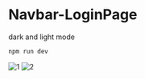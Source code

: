 # Navbar-LoginPage
 dark and light mode

 ```bash
npm run dev
```

 ![1](https://github.com/Vol4tile/Navbar-LoginPage/assets/104697209/70eabb8c-49a5-43f8-836d-5a79820f43d5)
![2](https://github.com/Vol4tile/Navbar-LoginPage/assets/104697209/e9f56ade-ee0c-49a7-b1e9-607756155a77)

